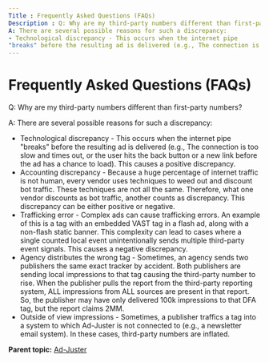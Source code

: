```yaml
---
Title : Frequently Asked Questions (FAQs)
Description : Q: Why are my third-party numbers different than first-party numbers?
A: There are several possible reasons for such a discrepancy:
- Technological discrepancy - This occurs when the internet pipe
"breaks" before the resulting ad is delivered (e.g., The connection is
---
```



# Frequently Asked Questions (FAQs)



Q: Why are my third-party numbers different than first-party numbers?

A: There are several possible reasons for such a discrepancy:  

- Technological discrepancy - This occurs when the internet pipe
  "breaks" before the resulting ad is delivered (e.g., The connection is
  too slow and times out, or the user hits the back button or a new link
  before the ad has a chance to load). This causes a positive
  discrepancy.
- Accounting discrepancy - Because a huge percentage of internet traffic
  is not human, every vendor uses techniques to weed out and discount
  bot traffic. These techniques are not all the same. Therefore,
  what one vendor discounts as bot traffic, another counts as
  discrepancy. This discrepancy can be either positive or negative.
- Trafficking error - Complex ads can cause trafficking errors. An
  example of this is a tag with an embedded VAST tag in a flash ad,
  along with a non-flash static banner. This complexity can lead to
  cases where a single counted local event unintentionally sends
  multiple third-party event signals. This causes a negative
  discrepancy.
- Agency distributes the wrong tag - Sometimes, an agency sends two
  publishers the same exact tracker by accident. Both publishers are
  sending local impressions to that tag causing the third-party number
  to rise. When the publisher pulls the report from the third-party
  reporting system, ALL impressions from ALL sources are present in that
  report. So, the publisher may have only delivered 100k impressions to
  that DFA tag, but the report claims 2MM.
- Outside of view impressions - Sometimes, a publisher traffics a tag
  into a system to which Ad-Juster is not connected to (e.g., a
  newsletter email system). In these cases, third-party numbers are
  inflated.



<div class="familylinks">

<div class="parentlink">

**Parent topic:**
<a href="../topics/ad-juster.html" class="link">Ad-Juster</a>






